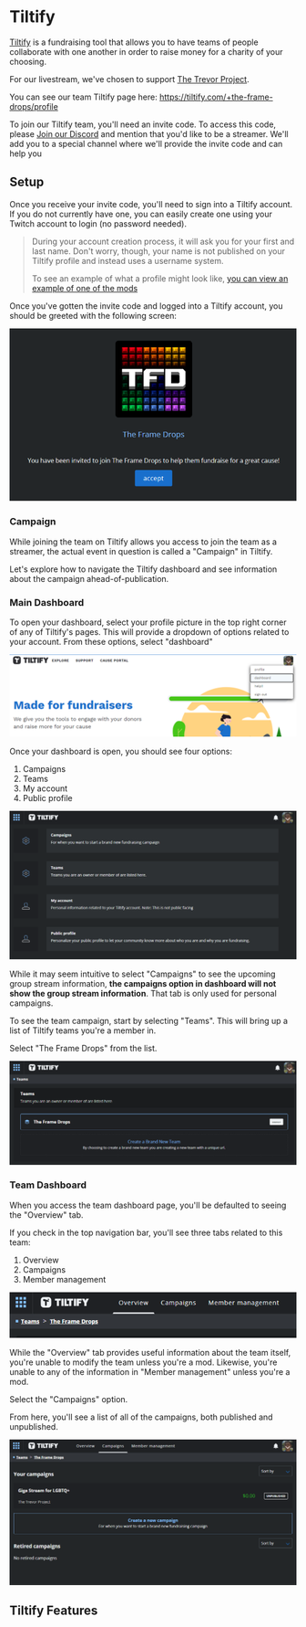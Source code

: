 # Tiltify

[Tiltify](https://tiltify.com/) is a fundraising tool that allows you to have teams of people
collaborate with one another in order to raise money for a charity of your choosing.

For our livestream, we've chosen to support [The Trevor Project](https://www.thetrevorproject.org/).

You can see our team Tiltify page here: https://tiltify.com/+the-frame-drops/profile

To join our Tiltify team, you'll need an invite code. To access this code, please [Join our Discord](https://discord.gg/yQrnFcKF7p)
and mention that you'd like to be a streamer. We'll add you to a special channel where we'll provide the invite code and can help you

## Setup

Once you receive your invite code, you'll need to sign into a Tiltify account. If you do not currently have one, you can
easily create one using your Twitch account to login (no password needed).

> During your account creation process, it will ask you for your first and last name. Don't worry, though, your name is not published
on your Tiltify profile and instead uses a username system.
> 
> To see an example of what a profile might look like, [you can view an example of one of the mods](https://tiltify.com/@crutchcorn/profile)

Once you've gotten the invite code and logged into a Tiltify account, you should be greeted with the following screen:

!["You've been invited to join The Frame Drops to help them fundraise for a great cause!"](./frame_drops_invite.png)

### Campaign

While joining the team on Tiltify allows you access to join the team as a streamer, the actual event in question is
called a "Campaign" in Tiltify.

Let's explore how to navigate the Tiltify dashboard and see information about the campaign ahead-of-publication.

### Main Dashboard

To open your dashboard, select your profile picture in the top right corner of any of Tiltify's pages. This will provide a dropdown of
options related to your account. From these options, select "dashboard"

![](./tiltify_homepage.png)

Once your dashboard is open, you should see four options:

1) Campaigns
2) Teams
3) My account
4) Public profile

![Dashboard with the four options](./tiltify_dashboard.png)

While it may seem intuitive to select "Campaigns" to see the upcoming group stream information,
**the campaigns option in dashboard will not show the group stream information**. That tab is only used for
personal campaigns.

To see the team campaign, start by selecting "Teams". This will bring up a list of Tiltify teams you're a member in.

Select "The Frame Drops" from the list.

![](./tiltify_team_list.png)

### Team Dashboard

When you access the team dashboard page, you'll be defaulted to seeing the "Overview" tab.

If you check in the top navigation bar, you'll see three tabs related to this team:

1) Overview
2) Campaigns
3) Member management

![](./tiltify_team_header.png)

While the "Overview" tab provides useful information about the team itself, you're unable to modify the team unless you're a mod.
Likewise, you're unable to any of the information in "Member management" unless you're a mod.

Select the "Campaigns" option.

From here, you'll see a list of all of the campaigns, both published and unpublished.

![Currently only one campaign of "Giga Stream for LGBTQ+" is present](./tiltify_campaigns.png)

## Tiltify Features

